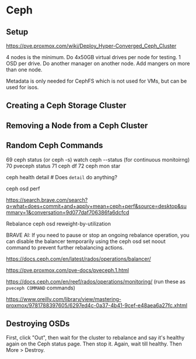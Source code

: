 # Ceph

## Setup

https://pve.proxmox.com/wiki/Deploy_Hyper-Converged_Ceph_Cluster

4 nodes is the minimum.
Do 4x50GB virtual drives per node for testing. 1 OSD per drive.
Do another manager on another node.
Add mangers on more than one node.

Metadata is only needed for CephFS which is not used for VMs, but can be used for isos.

## Creating a Ceph Storage Cluster



## Removing a Node from a Ceph Cluster

## Random Ceph Commands

   69  ceph status (or ceph -s)
   watch ceph --status (for continuous monitoirng)
   70  pveceph status
   71  ceph df
   72  ceph mon star

ceph health detail # Does `detail` do anything?

ceph osd perf

https://search.brave.com/search?q=what+does+commit+and+apply+mean+ceph+perf&source=desktop&summary=1&conversation=9d077daf706386fa6dcfcd

Rebalance ceph osd reweight-by-utilization

BRAVE AI: If you need to pause or stop an ongoing rebalance operation, you can disable the balancer temporarily using the ceph osd set noout command to prevent further rebalancing actions.

https://docs.ceph.com/en/latest/rados/operations/balancer/

https://pve.proxmox.com/pve-docs/pveceph.1.html

https://docs.ceph.com/en/reef/rados/operations/monitoring/ (run these as `pveceph COMMAND` commands)

https://www.oreilly.com/library/view/mastering-proxmox/9781788397605/6297ed4c-0a37-4b41-9cef-e48aea6a27fc.xhtml

## Destroying OSDs

First, click "Out", then wait for the cluster to rebalance and say it's healthy again on the Ceph status page. Then stop it. Again, wait till healthy. Then More > Destroy.
